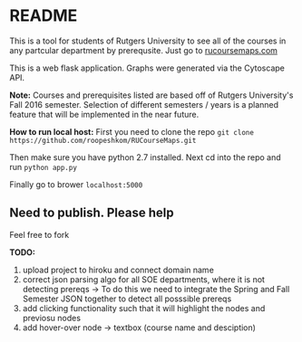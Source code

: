 README
=======
This is a tool for students of Rutgers University to see all of the courses in any partcular department by prerequsite.
Just go to [rucoursemaps.com](https://rucoursemaps.com)

This is a web flask application.
Graphs were generated via the Cytoscape API.

**Note:** Courses and prerequisites listed are based off of Rutgers University's Fall 2016 semester. Selection of different semesters / years is a planned feature that will be implemented in the near future.


**How to run local host:**
First you need to clone the repo
`git clone https://github.com/roopeshkom/RUCourseMaps.git`

Then make sure you have python 2.7 installed.
Next cd into the repo and run
`python app.py`

Finally go to brower
`localhost:5000`

**Need to publish. Please help**
--------------------------------
Feel free to fork

**TODO:**
  1. upload project to hiroku and connect domain name
  2. correct json parsing algo for all SOE departments, where it is not detecting prereqs
	-> To do this we need to integrate the Spring and Fall Semester JSON together to detect all posssible prereqs
  3. add clicking functionality such that it will highlight the nodes and previosu nodes
  4. add hover-over node -> textbox (course name and desciption)
